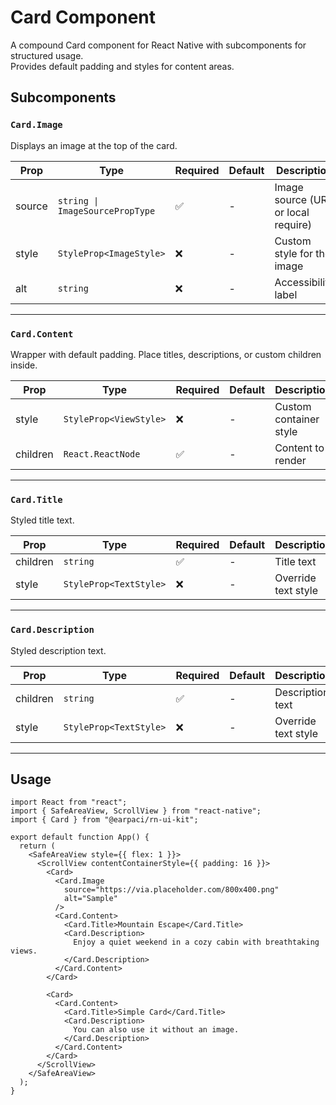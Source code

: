 # Card Component

A compound Card component for React Native with subcomponents for structured usage.  
Provides default padding and styles for content areas.

## Subcomponents

### `Card.Image`

Displays an image at the top of the card.

| Prop   | Type                            | Required | Default | Description                         |
| ------ | ------------------------------- | -------- | ------- | ----------------------------------- |
| source | `string \| ImageSourcePropType` | ✅       | -       | Image source (URL or local require) |
| style  | `StyleProp<ImageStyle>`         | ❌       | -       | Custom style for the image          |
| alt    | `string`                        | ❌       | -       | Accessibility label                 |

---

### `Card.Content`

Wrapper with default padding. Place titles, descriptions, or custom children inside.

| Prop     | Type                   | Required | Default | Description            |
| -------- | ---------------------- | -------- | ------- | ---------------------- |
| style    | `StyleProp<ViewStyle>` | ❌       | -       | Custom container style |
| children | `React.ReactNode`      | ✅       | -       | Content to render      |

---

### `Card.Title`

Styled title text.

| Prop     | Type                   | Required | Default | Description         |
| -------- | ---------------------- | -------- | ------- | ------------------- |
| children | `string`               | ✅       | -       | Title text          |
| style    | `StyleProp<TextStyle>` | ❌       | -       | Override text style |

---

### `Card.Description`

Styled description text.

| Prop     | Type                   | Required | Default | Description         |
| -------- | ---------------------- | -------- | ------- | ------------------- |
| children | `string`               | ✅       | -       | Description text    |
| style    | `StyleProp<TextStyle>` | ❌       | -       | Override text style |

---

## Usage

```tsx
import React from "react";
import { SafeAreaView, ScrollView } from "react-native";
import { Card } from "@earpaci/rn-ui-kit";

export default function App() {
  return (
    <SafeAreaView style={{ flex: 1 }}>
      <ScrollView contentContainerStyle={{ padding: 16 }}>
        <Card>
          <Card.Image
            source="https://via.placeholder.com/800x400.png"
            alt="Sample"
          />
          <Card.Content>
            <Card.Title>Mountain Escape</Card.Title>
            <Card.Description>
              Enjoy a quiet weekend in a cozy cabin with breathtaking views.
            </Card.Description>
          </Card.Content>
        </Card>

        <Card>
          <Card.Content>
            <Card.Title>Simple Card</Card.Title>
            <Card.Description>
              You can also use it without an image.
            </Card.Description>
          </Card.Content>
        </Card>
      </ScrollView>
    </SafeAreaView>
  );
}
```
